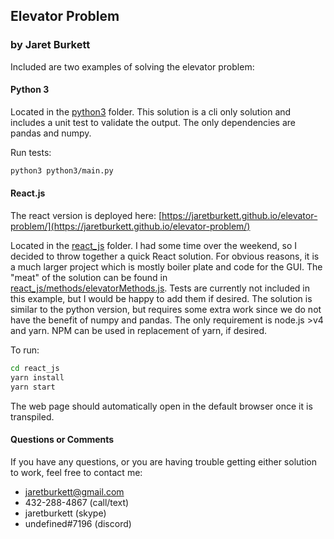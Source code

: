 ## Elevator Problem
### by Jaret Burkett

Included are two examples of solving the elevator problem:

#### Python 3
Located in the [python3](https://github.com/jaretburkett/elevator-problem/tree/master/python3) folder. 
This solution is a cli only solution and includes a unit test to validate the output. 
The only dependencies are pandas and numpy.

Run tests:
```bash
python3 python3/main.py
```

#### React.js

The react version is deployed here: [https://jaretburkett.github.io/elevator-problem/](https://jaretburkett.github.io/elevator-problem/)

Located in the [react_js](https://github.com/jaretburkett/elevator-problem/tree/master/react_js) folder. 
I had some time over the weekend, so I decided to throw together 
a quick React solution. For obvious reasons, it is a much larger
project which is mostly boiler plate and code for the GUI. 
The "meat" of the solution can be found in 
[react_js/methods/elevatorMethods.js](https://github.com/jaretburkett/elevator-problem/tree/master/react_js/src/methods/elevatorMethods.js). 
Tests are currently not
included in this example, but I would be happy to add them if
desired. The solution is similar to the python version, but requires some extra
work since we do not have the benefit of numpy and pandas. 
The only requirement is node.js >v4 and yarn. NPM can
be used in replacement of yarn, if desired.

To run:
```bash
cd react_js
yarn install
yarn start
```

The web page should automatically open in the default browser 
once it is transpiled.

#### Questions or Comments
If you have any questions, or you are having trouble getting either solution to work,
feel free to contact me:

* jaretburkett@gmail.com
* 432-288-4867 (call/text)
* jaretburkett (skype)
* undefined#7196 (discord)



